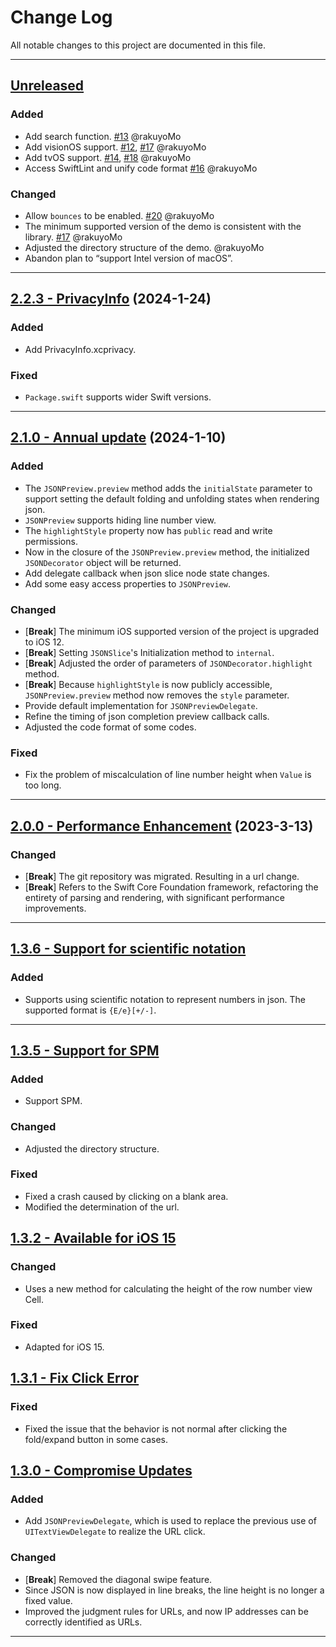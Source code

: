 # Change Log

All notable changes to this project are documented in this file.

-----

## [Unreleased](https://github.com/RakuyoKit/JSONPreview/compare/2.2.3...HEAD)

### Added

- Add search function. [#13](https://github.com/RakuyoKit/JSONPreview/pull/13) @rakuyoMo
- Add visionOS support. [#12](https://github.com/RakuyoKit/JSONPreview/pull/12), [#17](https://github.com/RakuyoKit/JSONPreview/pull/17) @rakuyoMo
- Add tvOS support. [#14](https://github.com/RakuyoKit/JSONPreview/pull/14), [#18](https://github.com/RakuyoKit/JSONPreview/pull/18) @rakuyoMo
- Access SwiftLint and unify code format [#16](https://github.com/RakuyoKit/JSONPreview/pull/16) @rakuyoMo

### Changed

- Allow `bounces` to be enabled. [#20](https://github.com/RakuyoKit/JSONPreview/pull/20) @rakuyoMo
- The minimum supported version of the demo is consistent with the library. [#17](https://github.com/RakuyoKit/JSONPreview/pull/17) @rakuyoMo
- Adjusted the directory structure of the demo. @rakuyoMo
- Abandon plan to “support Intel version of macOS”.

---

## [2.2.3 - PrivacyInfo](https://github.com/RakuyoKit/JSONPreview/releases/tag/2.2.3) (2024-1-24)

### Added

- Add PrivacyInfo.xcprivacy.

### Fixed

- `Package.swift` supports wider Swift versions.

---

## [2.1.0 - Annual update](https://github.com/RakuyoKit/JSONPreview/releases/tag/2.1.0) (2024-1-10)

### Added

- The `JSONPreview.preview` method adds the `initialState` parameter to support setting the default folding and unfolding states when rendering json.
- `JSONPreview` supports hiding line number view.
- The `highlightStyle` property now has `public` read and write permissions.
- Now in the closure of the `JSONPreview.preview` method, the initialized `JSONDecorator` object will be returned.
- Add delegate callback when json slice node state changes.
- Add some easy access properties to `JSONPreview`.

### Changed

- [**Break**] The minimum iOS supported version of the project is upgraded to iOS 12. 
- [**Break**] Setting `JSONSlice`'s Initialization method to `internal`.
- [**Break**] Adjusted the order of parameters of `JSONDecorator.highlight` method.
- [**Break**] Because `highlightStyle` is now publicly accessible, `JSONPreview.preview` method now removes the `style` parameter.
- Provide default implementation for `JSONPreviewDelegate`.
- Refine the timing of json completion preview callback calls.
- Adjusted the code format of some codes.

### Fixed

- Fix the problem of miscalculation of line number height when `Value` is too long.

---

## [2.0.0 - Performance Enhancement](https://github.com/RakuyoKit/JSONPreview/releases/tag/2.0.0) (2023-3-13)

### Changed

- [**Break**] The git repository was migrated. Resulting in a url change.
- [**Break**] Refers to the Swift Core Foundation framework, refactoring the entirety of parsing and rendering, with significant performance improvements.

---

## [1.3.6 - Support for scientific notation](https://github.com/RakuyoKit/JSONPreview/releases/tag/1.3.6)

### Added

- Supports using scientific notation to represent numbers in json. The supported format is `{E/e}[+/-]`.

---

## [1.3.5 - Support for SPM](https://github.com/RakuyoKit/JSONPreview/releases/tag/1.3.5)

### Added

- Support SPM.

### Changed

- Adjusted the directory structure.

### Fixed

- Fixed a crash caused by clicking on a blank area.
- Modified the determination of the url.

## [1.3.2 - Available for iOS 15](https://github.com/RakuyoKit/JSONPreview/releases/tag/1.3.2)

### Changed

- Uses a new method for calculating the height of the row number view Cell.

### Fixed

- Adapted for iOS 15.

## [1.3.1 - Fix Click Error](https://github.com/RakuyoKit/JSONPreview/releases/tag/1.3.1)

### Fixed

- Fixed the issue that the behavior is not normal after clicking the fold/expand button in some cases.

## [1.3.0 - Compromise Updates](https://github.com/RakuyoKit/JSONPreview/releases/tag/1.3.0)

### Added

- Add `JSONPreviewDelegate`, which is used to replace the previous use of `UITextViewDelegate` to realize the URL click.

### Changed

- [**Break**] Removed the diagonal swipe feature.
- Since JSON is now displayed in line breaks, the line height is no longer a fixed value.
- Improved the judgment rules for URLs, and now IP addresses can be correctly identified as URLs.

---
